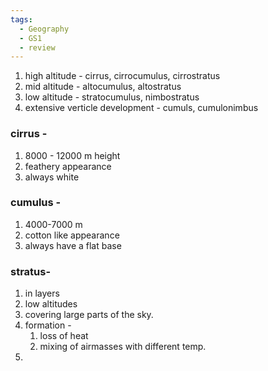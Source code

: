 ```yaml
---
tags:
  - Geography
  - GS1
  - review
---
```

1. high altitude - cirrus, cirrocumulus, cirrostratus
2. mid altitude - altocumulus, altostratus
3. low altitude - stratocumulus, nimbostratus
4. extensive verticle development - cumuls, cumulonimbus
### cirrus -
1. 8000 - 12000 m height
2. feathery appearance
3. always white
### cumulus -
1. 4000-7000 m
2. cotton like appearance
3. always have a flat base
### stratus- 
1. in layers
2. low altitudes
3. covering large parts of the sky.
4. formation - 
	1. loss of heat
	2. mixing of airmasses with different temp.
5. 
